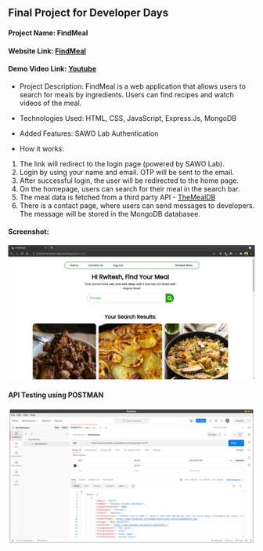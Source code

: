 ## Final Project for Developer Days
#### Project Name: FindMeal
#### Website Link: [FindMeal](https://findmeal-developer-days.herokuapp.com/)
#### Demo Video Link: [Youtube](https://youtu.be/cep7e5_XQYo)

- Project Description: FindMeal is a web application that allows users to search for meals by ingredients. Users can find recipes and watch videos of the meal.

- Technologies Used: HTML, CSS, JavaScript, Express.Js, MongoDB

- Added Features: SAWO Lab Authentication


- How it works:
1. The link will redirect to the login page (powered by SAWO Lab).
2. Login by using your name and email. OTP will be sent to the email.
3. After successful login, the user will be redirected to the home page.
4. On the homepage, users can search for their meal in the search bar.
5. The meal data is fetched from a third party API - [TheMealDB](https://www.themealdb.com/api.php)
6. There is a contact page, where users can send messages to developers. The message will be stored in the MongoDB databasee.

#### Screenshot:
![Screenshot](./images/screenshotHome.png)


#### API Testing using POSTMAN
![API Testing in Postman](./images/api-testing.png)